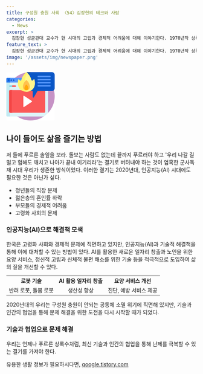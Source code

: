 ```yaml
---
title: 구성원 충원 사회 〈54〉김장현의 테크와 사람
categories:
  - News
excerpt: >
  김장현 성균관대 교수가 현 시대의 고립과 경제적 어려움에 대해 이야기한다. 1970년작 상록수 가사를 인용하며 철저한 결기가 필요하다고 강조하고, 이민 문제와 노인들을 위한 기술적 해결책을 제시한다. 노동력 부족 문제와 노인의 건강과 복지를 위한 AI 및 로봇 기술의 중요성을 강조하며, 혁신적 기술을 통해 공동체의 생존 가능성을 다시 찾아야 한다고 주장한다.
feature_text: >
  김장현 성균관대 교수가 현 시대의 고립과 경제적 어려움에 대해 이야기한다. 1970년작 상록수 가사를 인용하며 철저한 결기가 필요하다고 강조하고, 이민 문제와 노인들을 위한 기술적 해결책을 제시한다. 노동력 부족 문제와 노인의 건강과 복지를 위한 AI 및 로봇 기술의 중요성을 강조하며, 혁신적 기술을 통해 공동체의 생존 가능성을 다시 찾아야 한다고 주장한다.
image: '/assets/img/newspaper.png'
---
```


<p><img src="/assets/img/news.png" alt="rentncar 속보" /></p>

<h2 data-ke-size="size26">나이 들어도 삶을 즐기는 방법</h2>

<p data-ke-size="size16">저 들에 푸르른 솔잎을 보라. 돌보는 사람도 없는데 끝까지 푸르러야 하고 '우리 나갈 길 멀고 험해도 깨치고 나아가 끝내 이기리라'는 결기로 버텨내야 하는 것이 엄혹한 군사독재 시대 우리가 생존한 방식이었다. 이러한 결기는 2020년대, 인공지능(AI) 시대에도 필요한 것은 아닌가 싶다.</p>

<ul>
<li>청년들의 직장 문제</li>
<li>젊은층의 혼인률 하락</li>
<li>부모들의 경제적 어려움</li>
<li>고령화 사회의 문제</li>
</ul>

<h3>인공지능(AI)으로 해결책 모색</h3>

<p data-ke-size="size16">한국은 고령화 사회와 경제적 문제에 직면하고 있지만, 인공지능(AI)과 기술적 해결책을 통해 이에 대처할 수 있는 방법이 있다. AI를 활용한 새로운 일자리 창출과 노인을 위한 요양 서비스, 정신적 고립과 신체적 불편 해소를 위한 기술 등을 적극적으로 도입하여 삶의 질을 개선할 수 있다.</p>

<table>
<tr>
<td style="text-align: center; height: 17px;"><b>로봇 기술</b></td>
<td style="text-align: center; height: 17px;"><b>AI 활용 일자리 창출</b></td>
<td style="text-align: center; height: 17px;"><b>요양 서비스 개선</b></td>
</tr>
<tr>
<td style="text-align: center; height: 17px;">반려 로봇, 돌봄 로봇</td>
<td style="text-align: center; height: 17px;">생산성 향상</td>
<td style="text-align: center; height: 17px;">진단, 예방 서비스 제공</td>
</tr>
</table>

<p data-ke-size="size16">2020년대의 우리는 구성원 충원이 안되는 공동체 소멸 위기에 직면해 있지만, 기술과 인간의 협업을 통해 문제 해결을 위한 도전을 다시 시작할 때가 되었다.</p>

<h3>기술과 협업으로 문제 해결</h3>

<p data-ke-size="size16">우리는 언제나 푸르른 상록수처럼, 최신 기술과 인간의 협업을 통해 난제를 극복할 수 있는 결기를 가져야 한다.</p>
유용한 생활 정보가 필요하시다면, <a href="https://qoogle.tistory.com" rel="dofollow">qoogle.tistory.com</a>


